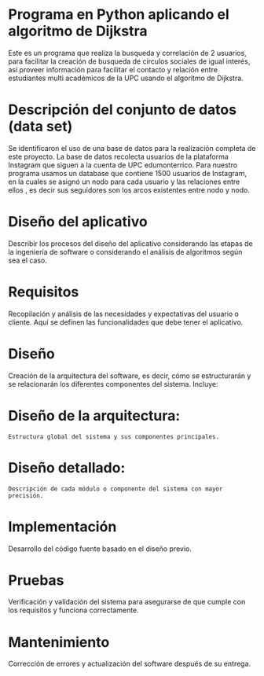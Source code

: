 # Programa en Python aplicando el algoritmo de Dijkstra

Este es un programa que realiza la busqueda  y correlación de 2 usuarios, para facilitar la creación de busqueda de círculos sociales de igual interés, así proveer información para facilitar el contacto y relación entre estudiantes multi académicos de la UPC usando el algoritmo de Dijkstra.

# Descripción del conjunto de datos (data set)

Se identificaron el uso de una base de datos para la realización completa de este proyecto. La base de datos recolecta usuarios de la plataforma Instagram que siguen a  la cuenta de UPC edumonterrico. Para nuestro programa usamos un database que contiene 1500 usuarios de Instagram, en la cuales se asignó un nodo para cada usuario y las relaciones entre ellos , es decir sus seguidores son los arcos existentes entre nodo y nodo.

# Diseño del aplicativo

Describir los procesos del diseño del aplicativo considerando las etapas de la ingeniería de software o considerando el análisis de algoritmos según sea el caso.

# Requisitos

Recopilación y análisis de las necesidades y expectativas del usuario o cliente. Aquí se definen las funcionalidades que debe tener el aplicativo.

# Diseño

Creación de la arquitectura del software, es decir, cómo se estructurarán y se relacionarán los diferentes componentes del sistema. Incluye:
  # Diseño de la arquitectura:
    Estructura global del sistema y sus componentes principales.
  # Diseño detallado:
    Descripción de cada módulo o componente del sistema con mayor precisión.

# Implementación

Desarrollo del código fuente basado en el diseño previo.

# Pruebas

Verificación y validación del sistema para asegurarse de que cumple con los requisitos y funciona correctamente.

# Mantenimiento

Corrección de errores y actualización del software después de su entrega. 

